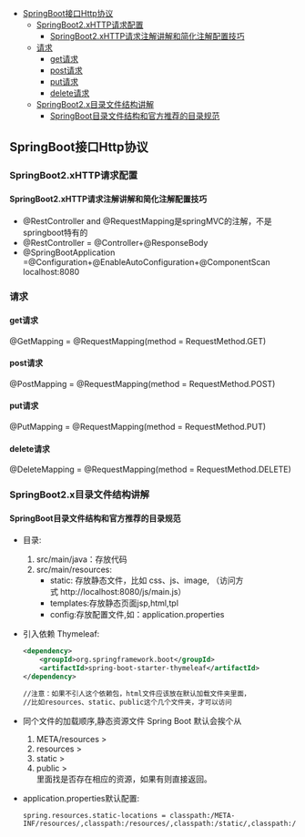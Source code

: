 
<!-- @import "[TOC]" {cmd="toc" depthFrom=1 depthTo=6 orderedList=false} -->

<!-- code_chunk_output -->

- [SpringBoot接口Http协议](#springboot接口http协议)
  - [SpringBoot2.xHTTP请求配置](#springboot2xhttp请求配置)
    - [SpringBoot2.xHTTP请求注解讲解和简化注解配置技巧](#springboot2xhttp请求注解讲解和简化注解配置技巧)
  - [请求](#请求)
    - [get请求](#get请求)
    - [post请求](#post请求)
    - [put请求](#put请求)
    - [delete请求](#delete请求)
  - [SpringBoot2.x目录文件结构讲解](#springboot2x目录文件结构讲解)
    - [SpringBoot目录文件结构和官方推荐的目录规范](#springboot目录文件结构和官方推荐的目录规范)

<!-- /code_chunk_output -->

## SpringBoot接口Http协议
### SpringBoot2.xHTTP请求配置
#### SpringBoot2.xHTTP请求注解讲解和简化注解配置技巧

* @RestController and @RequestMapping是springMVC的注解，不是springboot特有的
* @RestController = @Controller+@ResponseBody
* @SpringBootApplication =@Configuration+@EnableAutoConfiguration+@ComponentScan​localhost:8080


### 请求
#### get请求

@GetMapping = @RequestMapping(method = RequestMethod.GET) 
#### post请求
@PostMapping = @RequestMapping(method = RequestMethod.POST)
#### put请求
@PutMapping = @RequestMapping(method = RequestMethod.PUT)
#### delete请求
@DeleteMapping = @RequestMapping(method = RequestMethod.DELETE)

### SpringBoot2.x目录文件结构讲解
#### SpringBoot目录文件结构和官方推荐的目录规范
* 目录:
    1. src/main/java：存放代码
    2. src/main/resources:
        - static: 存放静态文件，比如 css、js、image, （访问方式 http://localhost:8080/js/main.js）
        - templates:存放静态页面jsp,html,tpl
        - config:存放配置文件,如：application.properties
* 引入依赖 Thymeleaf:
    ```xml
    <dependency>
        <groupId>org.springframework.boot</groupId>
        <artifactId>spring-boot-starter-thymeleaf</artifactId>
    </dependency>
    ​
    //注意：如果不引人这个依赖包，html文件应该放在默认加载文件夹里面，
    //比如resources、static、public这个几个文件夹，才可以访问
    ```
* 同个文件的加载顺序,静态资源文件 Spring Boot 默认会挨个从
    1. META/resources >
    2. resources >
    3. static >
    4. public >
<br>里面找是否存在相应的资源，如果有则直接返回。

* application.properties默认配置:
    ```properties
    spring.resources.static-locations = classpath:/META-INF/resources/,classpath:/resources/,classpath:/static/,classpath:/public/
    ```